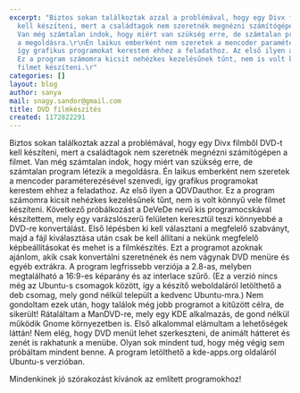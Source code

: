 ```yaml
---
excerpt: "Biztos sokan találkoztak azzal a problémával, hogy egy Divx filmből DVD-t
  kell készíteni, mert a családtagok nem szeretnék megnézni számítógépen a filmet.
  Van még számtalan indok, hogy miért van szükség erre, de számtalan program létezik
  a megoldásra.\r\nÉn laikus emberként nem szeretek a mencoder paraméterezésével szenvedi,
  így grafikus programokat kerestem ehhez a feladathoz. Az első ilyen a QDVDauthor.
  Ez a program számomra kicsit nehézkes kezelésűnek tűnt, nem is volt könnyű vele
  filmet készíteni.\r"
categories: []
layout: blog
author: sanya
mail: snagy.sandor@gmail.com
title: DVD filmkészítés
created: 1172822291
---
```

Biztos sokan találkoztak azzal a problémával, hogy egy Divx filmből DVD-t kell készíteni, mert a családtagok nem szeretnék megnézni számítógépen a filmet. Van még számtalan indok, hogy miért van szükség erre, de számtalan program létezik a megoldásra.
Én laikus emberként nem szeretek a mencoder paraméterezésével szenvedi, így grafikus programokat kerestem ehhez a feladathoz. Az első ilyen a QDVDauthor. Ez a program számomra kicsit nehézkes kezelésűnek tűnt, nem is volt könnyű vele filmet készíteni.
Következő próbálkozást a DeVeDe nevű kis programocskával készítettem, mely egy varázslószerű felületen keresztül teszi könnyebbé a DVD-re konvertálást. Első lépésben ki kell választani a megfelelő szabványt, majd a fájl kiválasztása után csak be kell állítani a nekünk megfelelő képbeállításokat és mehet is a filmkészítés. Ezt a programot azoknak ajánlom, akik csak konvertálni szeretnének és nem vágynak DVD menüre és egyéb extrákra. A program legfrissebb verziója a 2.8-as, melyben megtalálható a 16:9-es képarány és az interlace szűrő. (Ez a verzió nincs még az Ubuntu-s csomagok között, így a készítő weboldaláról letölthető a deb csomag, mely gond nélkül települt a kedvenc Ubuntu-mra.)
Nem gondoltam ezek után, hogy találok még jobb programot a kitűzött célra, de sikerült! Rátaláltam a ManDVD-re, mely egy KDE alkalmazás, de gond nélkül működik Gnome környezetben is. Első alkalommal elámultam a lehetőségek láttán! Nem elég, hogy DVD menüt lehet szerkeszteni, de animált hátteret és zenét is rakhatunk a menübe. Olyan sok mindent tud, hogy még végig sem próbáltam mindent benne. A program letölthető a kde-apps.org oldaláról Ubuntu-s verzióban.

Mindenkinek jó szórakozást kívánok az említett programokhoz!
